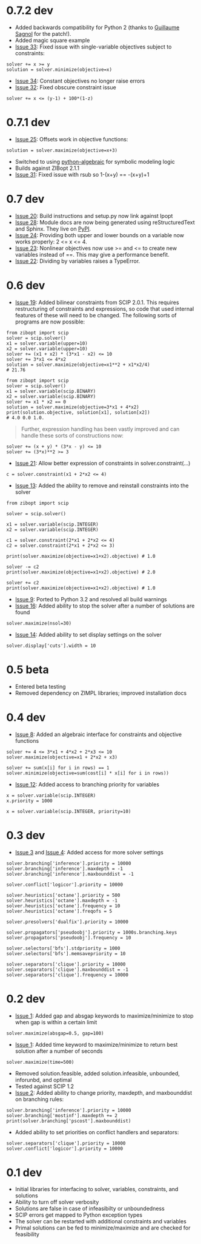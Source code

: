 # 0.7.2 dev #
  * Added backwards compatibility for Python 2 (thanks to [Guillaume Sagnol](http://www.zib.de/sagnol/) for the patch!).
  * Added magic square example
  * [Issue 33](https://code.google.com/p/python-zibopt/issues/detail?id=33): Fixed issue with single-variable objectives subject to constraints:
```
solver += x >= y
solution = solver.minimize(objective=x)
```
  * [Issue 34](https://code.google.com/p/python-zibopt/issues/detail?id=34): Constant objectives no longer raise errors
  * [Issue 32](https://code.google.com/p/python-zibopt/issues/detail?id=32): Fixed obscure constraint issue
```
solver += x <= (y-1) + 100*(1-z)
```

# 0.7.1 dev #
  * [Issue 25](https://code.google.com/p/python-zibopt/issues/detail?id=25): Offsets work in objective functions:
```
solution = solver.maximize(objective=x+3)
```
  * Switched to using [python-algebraic](https://github.com/rzoz/python-algebraic) for symbolic modeling logic
  * Builds against ZIBopt 2.1.1
  * [Issue 31](https://code.google.com/p/python-zibopt/issues/detail?id=31): Fixed issue with rsub so 1-(x+y) == -(x+y)+1

# 0.7 dev #
  * [Issue 20](https://code.google.com/p/python-zibopt/issues/detail?id=20): Build instructions and setup.py now link against Ipopt
  * [Issue 28](https://code.google.com/p/python-zibopt/issues/detail?id=28): Module docs are now being generated using reStructuredText and Sphinx.  They live on [PyPI](http://packages.python.org/python-zibopt/).
  * [Issue 24](https://code.google.com/p/python-zibopt/issues/detail?id=24): Providing both upper and lower bounds on a variable now works properly: 2 <= x <= 4.
  * [Issue 23](https://code.google.com/p/python-zibopt/issues/detail?id=23): Nonlinear objectives now use >= and <= to create new variables instead of ==.  This may give a performance benefit.
  * [Issue 22](https://code.google.com/p/python-zibopt/issues/detail?id=22): Dividing by variables raises a TypeError.

# 0.6 dev #
  * [Issue 19](https://code.google.com/p/python-zibopt/issues/detail?id=19): Added bilinear constraints from SCIP 2.0.1.  This requires restructuring of constraints and expressions, so code that used internal features of these will need to be changed.  The following sorts of programs are now possible:
```
from zibopt import scip
solver = scip.solver()
x1 = solver.variable(upper=10)
x2 = solver.variable(upper=10)
solver += (x1 + x2) * (3*x1 - x2) <= 10
solver += 3*x1 <= 4*x2
solution = solver.maximize(objective=x1**2 + x1*x2/4)
# 21.76
```
```
from zibopt import scip
solver = scip.solver()  
x1 = solver.variable(scip.BINARY)
x2 = solver.variable(scip.BINARY)
solver += x1 * x2 == 0
solution = solver.maximize(objective=3*x1 + 4*x2)
print(solution.objective, solution[x1], solution[x2])
# 4.0 0.0 1.0.
```
> Further, expression handling has been vastly improved and can handle these sorts of constructions now:
```
solver += (x + y) * (3*x - y) <= 10
solver += (3*x)**2 >= 3
```
  * [Issue 21](https://code.google.com/p/python-zibopt/issues/detail?id=21): Allow better expression of constraints in solver.constraint(...)
```
c = solver.constraint(x1 + 2*x2 <= 4)
```
  * [Issue 13](https://code.google.com/p/python-zibopt/issues/detail?id=13): Added the ability to remove and reinstall constraints into the solver
```
from zibopt import scip

solver = scip.solver()

x1 = solver.variable(scip.INTEGER)
x2 = solver.variable(scip.INTEGER)

c1 = solver.constraint(2*x1 + 2*x2 <= 4)
c2 = solver.constraint(2*x1 + 2*x2 <= 3)

print(solver.maximize(objective=x1+x2).objective) # 1.0

solver -= c2
print(solver.maximize(objective=x1+x2).objective) # 2.0

solver += c2
print(solver.maximize(objective=x1+x2).objective) # 1.0
```
  * [Issue 9](https://code.google.com/p/python-zibopt/issues/detail?id=9): Ported to Python 3.2 and resolved all build warnings
  * [Issue 16](https://code.google.com/p/python-zibopt/issues/detail?id=16): Added ability to stop the solver after a number of solutions are found
```
solver.maximize(nsol=30)
```
  * [Issue 14](https://code.google.com/p/python-zibopt/issues/detail?id=14): Added ability to set display settings on the solver
```
solver.display['cuts'].width = 10
```

# 0.5 beta #
  * Entered beta testing
  * Removed dependency on ZIMPL libraries; improved installation docs

# 0.4 dev #
  * [Issue 8](https://code.google.com/p/python-zibopt/issues/detail?id=8): Added an algebraic interface for constraints and objective functions
```
solver += 4 <= 3*x1 + 4*x2 + 2*x3 <= 10
solver.maximize(objective=x1 + 2*x2 + x3)

solver += sum(x[i] for i in rows) == 1
solver.minimize(objective=sum(cost[i] * x[i] for i in rows))
```
  * [Issue 12](https://code.google.com/p/python-zibopt/issues/detail?id=12): Added access to branching priority for variables
```
x = solver.variable(scip.INTEGER)
x.priority = 1000

x = solver.variable(scip.INTEGER, priority=10)
```

# 0.3 dev #
  * [Issue 3](https://code.google.com/p/python-zibopt/issues/detail?id=3) and [Issue 4](https://code.google.com/p/python-zibopt/issues/detail?id=4): Added access for more solver settings
```
solver.branching['inference'].priority = 10000
solver.branching['inference'].maxdepth = -1
solver.branching['inference'].maxbounddist = -1

solver.conflict['logicor'].priority = 10000

solver.heuristics['octane'].priority = 500
solver.heuristics['octane'].maxdepth = -1
solver.heuristics['octane'].frequency = 10
solver.heuristics['octane'].freqofs = 5

solver.presolvers['dualfix'].priority = 10000

solver.propagators['pseudoobj'].priority = 1000s.branching.keys
solver.propagators['pseudoobj'].frequency = 10

solver.selectors['bfs'].stdpriority = 1000
solver.selectors['bfs'].memsavepriority = 10

solver.separators['clique'].priority = 10000
solver.separators['clique'].maxbounddist = -1
solver.separators['clique'].frequency = 10000
```

# 0.2 dev #
  * [Issue 1](https://code.google.com/p/python-zibopt/issues/detail?id=1): Added gap and absgap keywords to maximize/minimize to stop when gap is within a certain limit
```
solver.maximize(absgap=0.5, gap=100) 
```
  * [Issue 1](https://code.google.com/p/python-zibopt/issues/detail?id=1): Added time keyword to maximize/minimize to return best solution after a number of seconds
```
solver.maximize(time=500) 
```
  * Removed solution.feasible, added solution.infeasible, unbounded, inforunbd, and optimal
  * Tested against SCIP 1.2
  * [Issue 2](https://code.google.com/p/python-zibopt/issues/detail?id=2): Added ability to change priority, maxdepth, and maxbounddist on branching rules:
```
solver.branching['inference'].priority = 10000
solver.branching['mostinf'].maxdepth += 2
print(solver.branching['pscost'].maxbounddist)
```
  * Added ability to set priorities on conflict handlers and separators:
```
solver.separators['clique'].priority = 10000
solver.conflict['logicor'].priority = 10000
```

# 0.1 dev #
  * Initial libraries for interfacing to solver, variables, constraints, and solutions
  * Ability to turn off solver verbosity
  * Solutions are false in case of infeasibilty or unboundedness
  * SCIP errors get mapped to Python exception types
  * The solver can be restarted with additional constraints and variables
  * Primal solutions can be fed to minimize/maximize and are checked for feasibility